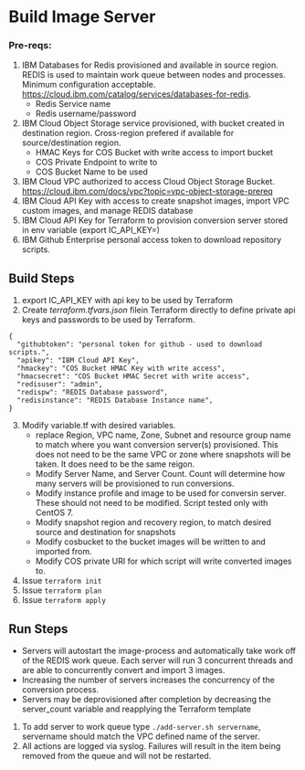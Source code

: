 # Build Image Server

### Pre-reqs:
1. IBM Databases for Redis provisioned and available in source region.  REDIS is used to maintain work queue between nodes and processes.  Minimum configuration acceptable.  https://cloud.ibm.com/catalog/services/databases-for-redis.
    * Redis Service name
    * Redis username/password
2. IBM Cloud Object Storage service provisioned, with bucket created in destination region. Cross-region prefered if available for source/destination region.
    * HMAC Keys for COS Bucket with write access to import bucket
    * COS Private Endpoint to write to
    * COS Bucket Name to be used
3. IBM Cloud VPC authorized to access Cloud Object Storage Bucket. https://cloud.ibm.com/docs/vpc?topic=vpc-object-storage-prereq
4. IBM Cloud API Key with access to create snapshot images, import VPC custom images, and manage REDIS database
5. IBM Cloud API Key for Terraform to provision conversion server stored in env variable (export IC_API_KEY=)
6. IBM Github Enterprise personal access token to download repository scripts.    

## Build Steps
1. export IC_API_KEY with api key to be used by Terraform
2. Create _terraform.tfvars.json_ filein Terraform directly to define private api keys and passwords to be used by Terraform.
````
{
  "githubtoken": "personal token for github - used to download scripts.",
  "apikey": "IBM Cloud API Key",
  "hmackey": "COS Bucket HMAC Key with write access",
  "hmacsecret": "COS Bucket HMAC Secret with write access",
  "redisuser": "admin",
  "redispw": "REDIS Database password",
  "redisinstance": "REDIS Database Instance name",
}
````
3.  Modify variable.tf with desired variables.
    * replace Region, VPC name, Zone, Subnet and resource group name to match where you want conversion server(s) provisioned.  This does not need to be the same VPC or zone where snapshots will be taken.  It does need to be the same reigon.
    * Modify Server Name, and Server Count.  Count will determine how many servers will be provisioned to run conversions.
    * Modify instance profile and image to be used for conversin server.   These should not need to be modified. Script tested only with CentOS 7.
    * Modify snapshot region and recovery region, to match desired source and destination for snapshots
    * Modify cosbucket to the bucket images will be written to and imported from. 
    * Modify COS private URI for which script will write converted images to.
4.  Issue `terraform init`
5.  Issue `terraform plan`
6.  Issue `terraform apply`

## Run Steps
* Servers will autostart the image-process and automatically take work off of the REDIS work queue.    Each server will run 3 concurrent threads and are able to concurrently convert and import 3 images. 
* Increasing the number of servers increases the concurrency of the conversion process.   
* Servers may be deprovisioned after completion by decreasing the server_count variable and reapplying the Terraform template

1.  To add server to work queue type `./add-server.sh servername`, servername should match the VPC defined name of the server.
2.  All actions are logged via syslog.   Failures will result in the item being removed from the queue and will not be restarted.
